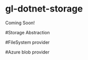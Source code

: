 # gl-dotnet-storage

Coming Soon!

#Storage Abstraction

#FileSystem provider

#Azure blob provider
